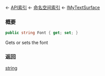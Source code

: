 ← [API索引](Api-Index) ← [命名空间索引](Namespace-Index) ← [IMyTextSurface](Sandbox.ModAPI.Ingame.IMyTextSurface)

### 概要

```csharp
public string Font { get; set; }
```

Gets or sets the font

### 返回

[string](https://docs.microsoft.com/en-us/dotnet/api/System.String?view=netframework-4.6)

